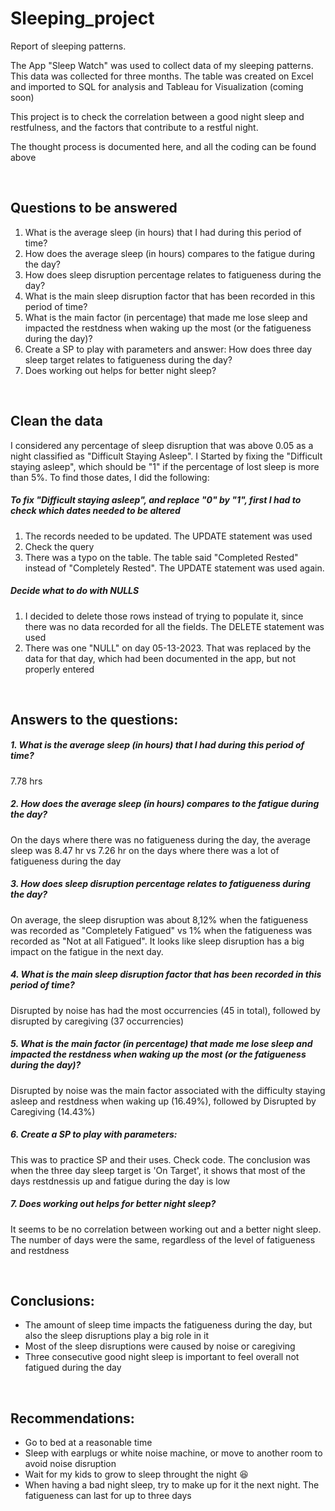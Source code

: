 # Sleeping_project
Report of sleeping patterns.

The App "Sleep Watch" was used to collect data of my sleeping patterns. This data was collected for three months. The table was created on Excel and imported to SQL for analysis and Tableau for Visualization (coming soon)

This project is to check the correlation between a good night sleep and restfulness, and the factors that contribute to a restful night.

The thought process is documented here, and all the coding can be found above

<p>&nbsp;</p>

## Questions to be answered

1. What is the average sleep (in hours) that I had during this period of time?
2. How does the average sleep (in hours) compares to the fatigue during the day?
3. How does sleep disruption percentage relates to fatigueness during the day?
4. What is the main sleep disruption factor that has been recorded in this period of time? 
5. What is the main factor (in percentage) that made me lose sleep and impacted the restdness when waking up the most 
  (or the fatigueness during the day)?
6. Create a SP to play with parameters and answer: How does three day sleep target relates to fatigueness during the day?
7. Does working out helps for better night sleep?

<p>&nbsp;</p>

## Clean the data

I considered any percentage of sleep disruption that was above 0.05 as a night classified as "Difficult Staying Asleep".
I Started by fixing the "Difficult staying asleep", which should be "1" if the percentage of lost sleep is more than 5%.
To find those dates, I did the following:

#####  To fix "Difficult staying asleep", and replace "0" by "1", first I had to check which dates needed to be altered
1. The records needed to be updated. The UPDATE statement was used
2. Check the query
3. There was a typo on the table. The table said "Completed Rested" instead of "Completely Rested". The UPDATE statement was used again.

##### Decide what to do with NULLS

1. I decided to delete those rows instead of trying to populate it, since there was no data recorded for all the fields. The DELETE statement was used
2. There was one "NULL" on day 05-13-2023. That was replaced by the data for that day, which had been documented in the app, but not properly entered

<p>&nbsp;</p>

## Answers to the questions:

##### 1. What is the average sleep (in hours) that I had during this period of time?

7.78 hrs

##### 2. How does the average sleep (in hours) compares to the fatigue during the day?

On the days where there was no fatigueness during the day, the average sleep was 8.47 hr vs 7.26 hr on the days where there was a lot of fatigueness during the day

##### 3. How does sleep disruption percentage relates to fatigueness during the day?

On average, the sleep disruption was about 8,12% when the fatigueness was recorded as "Completely Fatigued" vs 1% when the fatigueness was recorded as "Not at all Fatigued". It looks like sleep disruption has a big impact on the fatigue in the next day.

##### 4. What is the main sleep disruption factor that has been recorded in this period of time?

Disrupted by noise has had the most occurrencies (45 in total), followed by disrupted by caregiving (37 occurrencies)

##### 5. What is the main factor (in percentage) that made me lose sleep and impacted the restdness when waking up the most (or the fatigueness during the day)?

Disrupted by noise was the main factor associated with the difficulty staying asleep and restdness when waking up (16.49%), followed by Disrupted by Caregiving (14.43%)

##### 6. Create a SP to play with parameters:

This was to practice SP and their uses. Check code. The conclusion was when the three day sleep target is 'On Target', it shows that most of the days 
restdnessis up and fatigue during the day is low

##### 7. Does working out helps for better night sleep?

It seems to be no correlation between working out and a better night sleep. The number of days were the same, regardless of the level of fatigueness and restdness

<p>&nbsp;</p>

## Conclusions:

* The amount of sleep time impacts the fatigueness during the day, but also the sleep disruptions play a big role in it
* Most of the sleep disruptions were caused by noise or caregiving
* Three consecutive good night sleep is important to feel overall not fatigued during the day

<p>&nbsp;</p>

## Recommendations:

* Go to bed at a reasonable time
* Sleep with earplugs or white noise machine, or move to another room to avoid noise disruption
* Wait for my kids to grow to sleep throught the night :laughing:
* When having a bad night sleep, try to make up for it the next night. The fatigueness can last for up to three days
